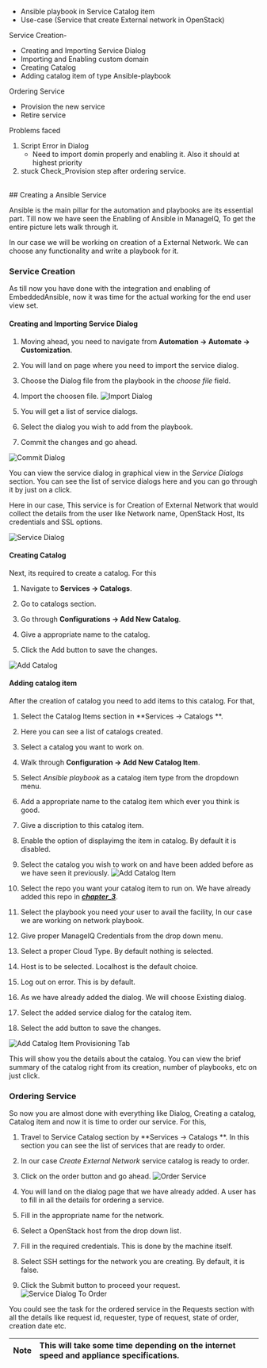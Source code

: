 - Ansible playbook in Service Catalog item
- Use-case (Service that create External network in OpenStack)

Service Creation-
- Creating and Importing Service Dialog
- Importing and Enabling custom domain
- Creating Catalog
- Adding catalog item of type Ansible-playbook

Ordering Service
- Provision the new service
- Retire service

Problems faced
1. Script Error in Dialog
    - Need to import domin properly and enabling it. Also it should at highest priority
2. stuck Check_Provision step after ordering service.


<br>
## Creating a Ansible Service

Ansible is the main pillar for the automation and playbooks are its essential part. Till now we have seen the Enabling of Ansible in ManageIQ, To get the entire picture lets walk through it.

In our case we will be working on creation of a External Network. We can choose any functionality and write a playbook for it.

### Service Creation

As till now you have done with the integration and enabling of EmbeddedAnsible, now it was time for the actual working for the end user view set.

#### Creating and Importing Service Dialog

1. Moving ahead, you need to navigate from **Automation &rarr; Automate &rarr; Customization**.

2. You will land on page where you need to import the service dialog.

3. Choose the Dialog file from the playbook in the *choose file* field.

4. Import the choosen file.
![Import Dialog](../images/chapter4/Import_Dialog.png "Import Dialog")

5. You will get a list of service dialogs.

6. Select the dialog you wish to add from the playbook.

7. Commit the changes and go ahead.

![Commit Dialog](../images/chapter4/Commit_Dialog.png "Commit Dialog")

You can view the service dialog in graphical view in the *Service Dialogs* section. You can see the list of service dialogs here and you can go through it by just on a click.

Here in our case, This service is for Creation of External Network that would collect the details from the user like Network name, OpenStack Host, Its credentials and SSL options.

![Service Dialog](../images/chapter4/Service_Dialog.png "Service Dialog")

#### Creating Catalog

Next, its required to create a catalog. For this

1. Navigate to **Services &rarr; Catalogs**.

2. Go to catalogs section.

3. Go through **Configurations &rarr; Add New Catalog**.

4. Give a appropriate name to the catalog.

5. Click the Add button to save the changes.

![Add Catalog](../images/chapter4/Add_Catalog.png "Add Catalog")

#### Adding catalog item

After the creation of catalog you need to add items to this catalog. For that,

1. Select the Catalog Items section in **Services &rarr; Catalogs **.

2. Here you can see a list of catalogs created.

3. Select a catalog you want to work on.

4. Walk through **Configuration &rarr; Add New Catalog Item**.

5. Select *Ansible playbook* as a catalog item type from the dropdown menu.

6. Add a appropriate name to the catalog item which ever you think is good.

7. Give a discription to this catalog item.

8. Enable the option of displayimg the item in catalog. By default it is disabled.

9. Select the catalog you wish to work on and have been added before as we have seen it previously.
![Add Catalog Item](../images/chapter4/Add_Catalog_Item.png "Add Catalog Item")

10. Select the repo you want your catalog item to run on. We have already added this repo in [**_chapter_3_**](chapter_3/embedded_ansible.md).

11. Select the playbook you need your user to avail the facility, In our case we are working on network playbook.

12. Give proper ManageIQ Credentials from the drop down menu.

13. Select a proper Cloud Type. By default nothing is selected.

14. Host is to be selected. Localhost is the default choice.

15. Log out on error. This is by default.

16. As we have already added the dialog. We will choose Existing dialog.

17. Select the added service dialog for the catalog item.

18. Select the add button to save the changes.

![Add Catalog Item Provisioning Tab](../images/chapter4/Add_Catalog_Item_Provisioning_Tab.png "Add Catalog Item Provisioning Tab")

This will show you the details about the catalog. You can view the brief summary of the catalog right from its creation, number of playbooks, etc on just click.

### Ordering Service

So now you are almost done with everything like Dialog, Creating a catalog, Catalog item and now it is time to order our service. For this,

1. Travel to Service Catalog section by **Services &rarr; Catalogs **. In this section you can see the list of services that are ready to order.

2. In our case *Create External Network* service catalog is ready to order.

3. Click on the order button and go ahead.
![Order Service](../images/chapter4/Order_Service.png "Order_Service")

4. You will land on the dialog page that we have already added. A user has to fill in all the details for ordering a service.

5. Fill in the appropriate name for the network.

6. Select a OpenStack host from the drop down list.

7. Fill in the required credentials. This is done by the machine itself.

8. Select SSH settings for the network you are creating. By default, it is false.

9. Click the Submit button to proceed your request.
![Service Dialog To Order](../images/chapter4/Service_Dialog_To_Order.png "Service_Dialog_To_Order")

You could see the task for the ordered service in the Requests section with all the details like request id, requester, type of request, state of order, creation date etc.

| Note |This will take some time depending on the internet speed and appliance specifications.|
|------|:------|

